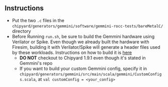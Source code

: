 ## Instructions
- Put the two `.c` files in the `chipyard/generators/gemmini/software/gemmini-rocc-tests/bareMetalC/` directory
- Before Running `run.sh`, be sure to build the Gemmini hardware using Verilator or Spike. Even though we already built the hardware with Firesim, building it with Verilator/Spike will generate a header files used by these workloads. Instructions on how to build it is [here](https://github.com/ucb-bar/gemmini)
  - **DO NOT** checkout to Chipyard 1.9.1 even though it's stated in Gemmini's repo
  - If you want to build your custom Gemmini config, specify it in `chipyard/generators/gemmini/src/main/scala/gemmini/CustomConfigs.scala`, at `val customConfig = <your_config>`